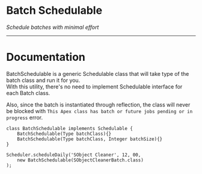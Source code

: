 # Batch Schedulable
*Schedule batches with minimal effort*

---
# Documentation

BatchSchedulable is a generic Schedulable class that will take type of the batch class and run it for you.  
With this utility, there's no need to implement Schedulable interface for each Batch class.

Also, since the batch is instantiated through reflection, the class will never be blocked with `This Apex class has batch or future jobs pending or in progress` error.

```apex | Interface
class BatchSchedulable implements Schedulable {
    BatchSchedulable(Type batchClass){}
    BatchSchedulable(Type batchClass, Integer batchSize){}
}
```

```apex | Usage | The job will run everyday at 12:00 and execute SObjectCleanerBatch batch.
Scheduler.scheduleDaily('SObject Cleaner', 12, 00,
    new BatchSchedulable(SObjectCleanerBatch.class)
);
```